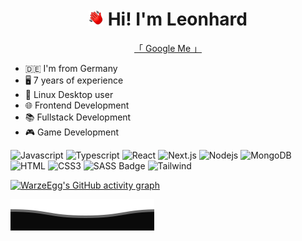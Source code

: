 <h1 align="center"><img width="24" src="assets/wave.png"> Hi! I'm Leonhard</h1>
<p align="center">
    <a href="https://www.google.com/search?q=Leonhard+Tissen">「 Google Me 」</a>
</p>

<ul>
    <li>🇩🇪 I'm from Germany</li>
    <li>🖥️ 7 years of experience</li>
    <li>🐧 Linux Desktop user</li>
    <li>🌐 Frontend Development</li>
    <li>📚 Fullstack Development</li>
    <li>🎮 Game Development</li>
</ul>

![Javascript](https://img.shields.io/badge/Javascript-F0DB4F?style=for-the-badge&labelColor=black&logo=javascript&logoColor=F0DB4F)
![Typescript](https://img.shields.io/badge/Typescript-007acc?style=for-the-badge&labelColor=black&logo=typescript&logoColor=007acc)
![React](https://img.shields.io/badge/-React-61DBFB?style=for-the-badge&labelColor=black&logo=react&logoColor=61DBFB)
![Next.js](https://img.shields.io/badge/next.js-FFFFFF?style=for-the-badge&logo=nextdotjs&logoColor=FFFFFF)
![Nodejs](https://img.shields.io/badge/Nodejs-3C873A?style=for-the-badge&labelColor=black&logo=node.js&logoColor=3C873A)
![MongoDB](https://img.shields.io/badge/MongoDB-4EA94B?style=for-the-badge&logo=mongodb&logoColor=white)
![HTML](https://img.shields.io/badge/HTML5-E34F26?style=for-the-badge&logo=html5&logoColor=white)
![CSS3](https://img.shields.io/badge/CSS3-1572B6?style=for-the-badge&logo=css3&logoColor=white)
![SASS Badge](https://img.shields.io/badge/Sass-CC6699?style=for-the-badge&logo=sass&logoColor=white)
![Tailwind](https://img.shields.io/badge/Tailwind_CSS-092749?style=for-the-badge&logo=tailwindcss&logoColor=06B6D4&labelColor=000000)

[![WarzeEgg's GitHub activity graph](https://github-readme-activity-graph.vercel.app/graph?username=WarzeEgg&bg_color=000000&color=ffffff&line=6fff91&point=2da272&area=true&hide_border=true)](https://github.com/ashutosh00710/github-readme-activity-graph)

<img src="assets/footer.svg">
